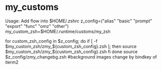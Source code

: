 # my_customs

Usage: Add flow into $HOME/.zshrc
z_config=("alias" "basic" "prompt" "export" "func" "omz" "other")
my_custom_zsh=$HOME/.runtime/customs/my_zsh

for custom_zsh_config in $z_config; do
    if [ -f $my_custom_zsh/zmy_${custom_zsh_config}.zsh ]; then
        source $my_custom_zsh/zmy_${custom_zsh_config}.zsh
    fi
done
source $z_config/zmy_changebg.zsh #background images change by bindkey of iterm2
